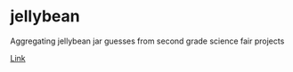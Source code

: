 # jellybean

Aggregating jellybean jar guesses from second grade science fair projects

[Link](https://harriscw.shinyapps.io/jellybean/)
